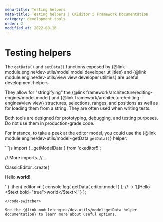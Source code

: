 ```yaml
---
menu-title: Testing helpers
meta-title: Testing helpers | CKEditor 5 Framework Documentation
category: development-tools
order: 2
modified_at: 2022-08-16
---
```


# Testing helpers

The `getData()` and `setData()` functions exposed by {@link module:engine/dev-utils/model model developer utilities} and {@link module:engine/dev-utils/view view developer utilities} are useful development helpers.

They allow for "stringifying" the {@link framework/architecture/editing-engine#model model} and {@link framework/architecture/editing-engine#view view} structures, selections, ranges, and positions as well as for loading them from a string. They are often used when writing tests.

<info-box>
	Both tools are designed for prototyping, debugging, and testing purposes. Do not use them in production-grade code.
</info-box>

For instance, to take a peek at the editor model, you could use the {@link module:engine/dev-utils/model~getData `getData()`} helper:

<code-switcher>
```js
import { _getModelData } from 'ckeditor5';

// More imports.
// ...

ClassicEditor
	.create( '<p>Hello <b>world</b>!</p>' )
	.then( editor => {
		console.log( getData( editor.model ) );
		// -> '<paragraph>[]Hello <$text bold="true">world</$text>!</paragraph>'
	} );
```
</code-switcher>

See the {@link module:engine/dev-utils/model~getData helper documentation} to learn more about useful options.
